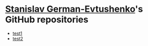 # [Stanislav German-Evtushenko](https://github.com/giner)'s GitHub repositories

- [test1](https://github.com/giner/ansible-role-barman)
- [test2](https://github.com/giner/ansible-role-tfenv)
